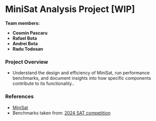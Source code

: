 # MiniSat Analysis Project [WIP]

  **Team members:**
- **Cosmin Pascaru**
- **Rafael Bota**
- **Andrei Bota**
- **Radu Todosan**

### Project Overview

- Understand the design and efficiency of MiniSat, run performance benchmarks, and document insights into how specific components contribute to its functionality..

### References
- [MiniSat](http://minisat.se/)
- Benchmarks taken from: [2024 SAT competition](https://benchmark-database.de/?track=main_2024)
